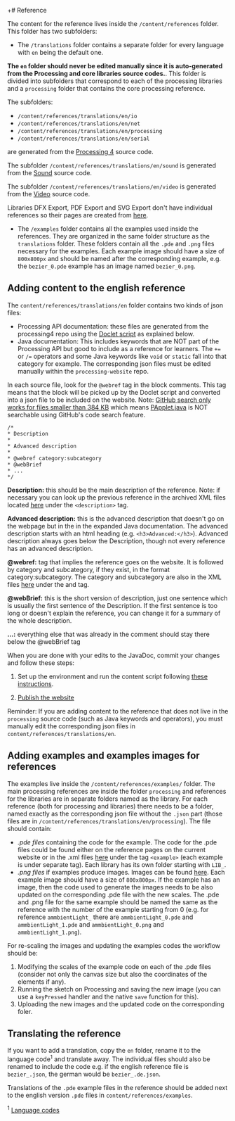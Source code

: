 +# Reference

The content for the reference lives inside the `/content/references` folder. This folder has two subfolders:

- The `/translations` folder contains a separate folder for every language with `en` being the default one.

**The `en` folder should never be edited manually since it is auto-generated from the Processing and core libraries source codes.**. This folder is divided into subfolders that correspond to each of the processing libraries and a `processing` folder that contains the core processing reference.

The subfolders:

- `/content/references/translations/en/io`
- `/content/references/translations/en/net`
- `/content/references/translations/en/processing`
- `/content/references/translations/en/serial`

are generated from the [Processing 4](https://github.com/processing/processing4) source code.

The subfolder `/content/references/translations/en/sound` is generated from the [Sound](https://github.com/processing/processing-sound) source code.

The subfolder `/content/references/translations/en/video` is generated from the [Video](https://github.com/processing/processing-video) source code.

Libraries DFX Export, PDF Export and SVG Export don't have individual references so their pages are created from [here](https://github.com/processing/processing-website/tree/master/content/pages/libraries).

- The `/examples` folder contains all the examples used inside the references. They are organized in the same folder structure as the `translations` folder. These folders contain all the `.pde` and `.png` files necessary for the examples. Each example image should have a size of `800x800px` and should be named after the corresponding example, e.g. the `bezier_0.pde` example has an image named `bezier_0.png`.

## Adding content to the english reference

The `content/references/translations/en` folder contains two kinds of json files:
* Processing API documentation: these files are generated from the processing4 repo using the [Doclet script](https://github.com/processing/processing-doclet/blob/main/README.md) as explained below.
* Java documentation: This includes keywords that are NOT part of the Processing API but good to include as a reference for learners. The `+=` or `/=` operators and some Java keywords like `void` or `static` fall into that category for example. The corresponding json files must be edited manually within the `processing-website` repo.

In each source file, look for the `@webref` tag in the block comments. This tag means that the block will be picked up by the Doclet script and converted into a json file to be included on the website. Note: [GitHub search only works for files smaller than 384 KB](https://docs.github.com/en/search-github/searching-on-github/searching-code#considerations-for-code-search) which means [PApplet.java](https://github.com/processing/processing4/blob/main/core/src/processing/core/PApplet.java) is NOT searchable using GitHub's code search feature.

```
/*
* Description
*
* Advanced description
*
* @webref category:subcategory
* @webBrief
* ...
*/
```

**Description:** this should be the main description of the reference. Note: if necessary you can look up the previous reference in the archived XML files located [here](https://github.com/processing/processing-docs/tree/master/content/api_en) under the `<description>` tag.

**Advanced description:** this is the advanced description that doesn't go on the webpage but in the in the expanded Java documentation. The advanced description starts with an html heading (e.g. `<h3>Advanced:</h3>`). Advanced description always goes below the Description, though not every reference has an advanced description. 

**@webref:** tag that implies the reference goes on the website. It is followed by category and subcategory, if they exist, in the format category:subcategory. The category and subcategory are also in the XML files [here](https://github.com/processing/processing-docs/tree/master/content/api_en) under the <category> and <subcategory> tag.

**@webBrief:** this is the short version of description, just one sentence which is usually the first sentence of the Description. If the first sentence is too long or doesn't explain the reference, you can change it for a summary of the whole description.

**...:** everything else that was already in the comment should stay there below the @webBrief tag

When you are done with your edits to the JavaDoc, commit your changes and follow these steps:

1. Set up the environment and run the content script following [these instructions](https://github.com/processing/processing-doclet/blob/main/README.md).

2. [Publish the website](/docs/publish.md)

Reminder: If you are adding content to the reference that does not live in the `processing` source code (such as Java keywords and operators), you must manually edit the corresponding json files in `content/references/translations/en`.

## Adding examples and examples images for references

The examples live inside the `/content/references/examples/` folder. The main processing references are inside the folder `processing` and references for the libraries are in separate folders named as the library. For each reference (both for processing and libraries) there needs to be a folder, named exactly as the corresponding json file without the `.json` part (those files are in `/content/references/translations/en/processing`). The file should contain:

- _.pde files_ containing the code for the example. The code for the .pde files could be found either on the reference pages on the current website or in the .xml files [here](https://github.com/processing/processing-docs/tree/master/content/api_en) under the tag `<example>` (each example is under separate tag). Each library has its own folder starting with `LIB_`.
- _.png files_ if examples produce images. Images can be found [here](https://github.com/processing/processing-docs/tree/master/content/api_media). Each example image should have a size of `800x800px`. If the example has an image, then the code used to generate the images needs to be also updated on the corresponding .pde file with the new scales. The .pde and .png file for the same example should be named the same as the reference with the number of the example starting from 0 (e.g. for reference `ammbientLight_` there are `ammbientLight_0.pde` and `ammbientLight_1.pde` and `ammbientLight_0.png` and `ammbientLight_1.png`).

For re-scaling the images and updating the examples codes the workflow should be:

1. Modifying the scales of the example code on each of the .pde files (consider not only the canvas size but also the coordinates of the elements if any).
2. Running the sketch on Processing and saving the new image (you can use a `keyPressed` handler and the native `save` function for this).
3. Uploading the new images and the updated code on the corresponding foler.

## Translating the reference

If you want to add a translation, copy the `en` folder, rename it to the language code<sup>1</sup> and translate away. The individual files should also be renamed to include the code e.g. if the english reference file is `bezier_.json`, the german would be `bezier_.de.json`.

Translations of the `.pde` example files in the reference should be added next to the english version `.pde` files in `content/references/examples`.


<sup>1</sup> [Language codes](https://en.wikipedia.org/wiki/List_of_ISO_639-1_codes)
